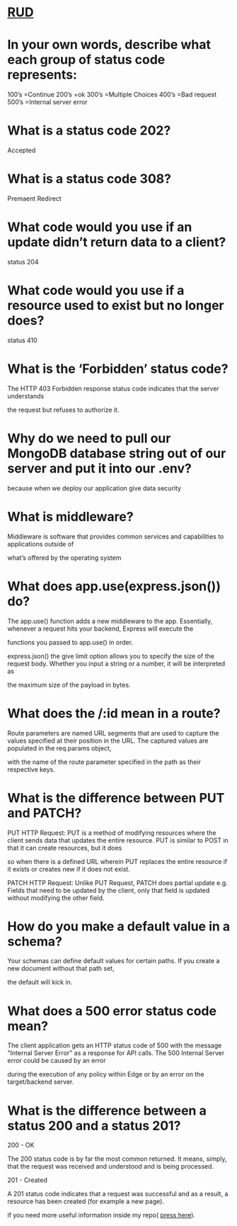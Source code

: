 # [RUD](https://github.com/qais-alsgher/reading-notes/new/main)

# In your own words, describe what each group of status code represents:

100’s =Continue
200’s =ok
300’s =Multiple Choices
400’s =Bad request 
500’s =Internal server error

# What is a status code 202?

Accepted

# What is a status code 308?

Premaent Redirect

# What code would you use if an update didn’t return data to a client?

status 204

# What code would you use if a resource used to exist but no longer does?

status 410

# What is the ‘Forbidden’ status code?

The HTTP 403 Forbidden response status code indicates that the server understands

the request but refuses to authorize it.

# Why do we need to pull our MongoDB database string out of our server and put it into our .env?

because when we deploy our application give data security

# What is middleware?

Middleware is software that provides common services and capabilities to applications outside of

what’s offered by the operating system

# What does app.use(express.json()) do?

The app.use() function adds a new middleware to the app. Essentially, whenever a request hits your backend, Express will execute the

functions you passed to app.use() in order.

express.json() the give limit option allows you to specify the size of the request body. Whether you input a string or a number, it will be interpreted as

the maximum size of the payload in bytes.


# What does the /:id mean in a route?
Route parameters are named URL segments that are used to capture the values specified at their position in the URL. The captured values are populated in the req.params object,

with the name of the route parameter specified in the path as their respective keys.

# What is the difference between PUT and PATCH?

PUT HTTP Request: PUT is a method of modifying resources where the client sends data that updates the entire resource. PUT is similar to POST in that it can create resources, but it does

so when there is a defined URL wherein PUT replaces the entire resource if it exists or creates new if it does not exist.


PATCH HTTP Request: Unlike PUT Request, PATCH does partial update e.g. Fields that need to be updated by the client, only that field is updated without modifying the other field.

# How do you make a default value in a schema?

Your schemas can define default values for certain paths. If you create a new document without that path set,

the default will kick in.

# What does a 500 error status code mean?

The client application gets an HTTP status code of 500 with the message "Internal Server Error" as a response for API calls. The 500 Internal Server error could be caused by an error

during the execution of any policy within Edge or by an error on the target/backend server.

# What is the difference between a status 200 and a status 201?

200 - OK

The 200 status code is by far the most common returned. It means, simply, that the request was received and understood and is being processed.

201 - Created

A 201 status code indicates that a request was successful and as a result, a resource has been created (for example a new page).



if you need more useful information inside my repo( [press here](https://github.com/qais-alsgher/reading-notes)).




